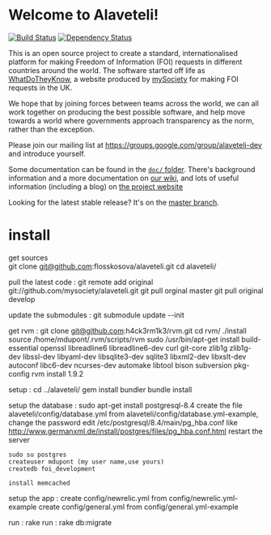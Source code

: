 # Welcome to Alaveteli!

[![Build Status](https://secure.travis-ci.org/mysociety/alaveteli.png)](http://travis-ci.org/mysociety/alaveteli) [![Dependency Status](https://gemnasium.com/mysociety/alaveteli.png)](https://gemnasium.com/mysociety/alaveteli)

This is an open source project to create a standard, internationalised
platform for making Freedom of Information (FOI) requests in different
countries around the world. The software started off life as
[WhatDoTheyKnow](http://www.whatdotheyknow.com), a website produced by
[mySociety](http://mysociety.org) for making FOI requests in the UK.

We hope that by joining forces between teams across the world, we can
all work together on producing the best possible software, and help
move towards a world where governments approach transparency as the
norm, rather than the exception.

Please join our mailing list at
https://groups.google.com/group/alaveteli-dev and introduce yourself.

Some documentation can be found in the
[`doc/` folder](https://github.com/mysociety/alaveteli/tree/master/doc).
There's background information and a more documentation on
[our wiki](https://github.com/mysociety/alaveteli/wiki/Home/), and lots
of useful information (including a blog) on
[the project website](http://alaveteli.org)

Looking for the latest stable release? It's on the 
[master branch](https://github.com/mysociety/alaveteli/tree/master).

# install 

  get sources  
      git clone git@github.com:flosskosova/alaveteli.git
      cd alaveteli/

  pull the latest code :
        git remote add original git://github.com/mysociety/alaveteli.git
  	git pull orginal master
  	git pull original develop
  
  update the submodules :
  	git submodule update --init


  get rvm :
       git clone git@github.com:h4ck3rm1k3/rvm.git
       cd rvm/
       ./install 
       source /home/mdupont/.rvm/scripts/rvm
       sudo  /usr/bin/apt-get install build-essential openssl libreadline6 libreadline6-dev curl git-core zlib1g zlib1g-dev libssl-dev libyaml-dev libsqlite3-dev sqlite3 libxml2-dev libxslt-dev autoconf libc6-dev ncurses-dev automake libtool bison subversion pkg-config
       rvm install 1.9.2

  setup :
    cd ../alaveteli/
    gem install bundler
    bundle install

  setup the database :
    sudo apt-get install postgresql-8.4
    create the file alaveteli/config/database.yml from alaveteli/config/database.yml-example, change the password
    edit /etc/postgresql/8.4/main/pg_hba.conf like http://www.germanxml.de/install/postgres/files/pg_hba.conf.html
    restart the server
     
    sudo su postgres
    createuser mdupont (my user name,use yours)
    createdb foi_development
    
    install memcached
   
  setup the app :
    create config/newrelic.yml from config/newrelic.yml-example
    create config/general.yml from config/general.yml-example

   run : rake
   run : rake db:migrate